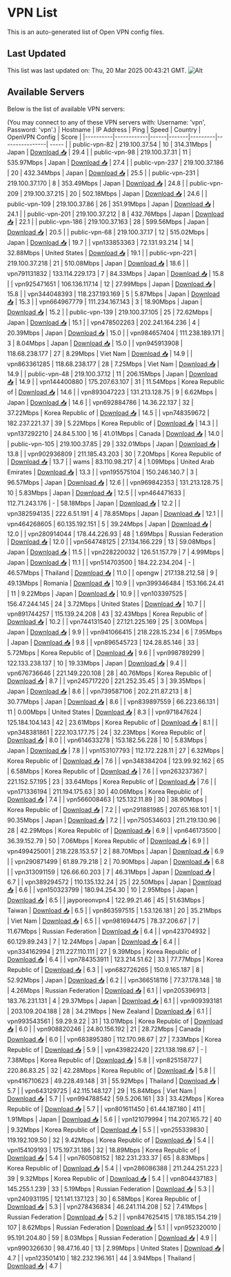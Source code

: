 # VPN List

This is an auto-generated list of Open VPN config files.

## Last Updated

This list was last updated on: Thu, 20 Mar 2025 00:43:21 GMT.
![Alt](https://repobeats.axiom.co/api/embed/186b98318ef1479477931607c1ad7d823f12451f.svg "Repobeats analytics image")

## Available Servers

Below is the list of available VPN servers:

(You may connect to any of these VPN servers with: Username: 'vpn', Password: 'vpn'.)
| Hostname | IP Address | Ping | Speed | Country | OpenVPN Config | Score |
|----------|------------|------|-------|---------|----------------| ----- |
| public-vpn-82 | 219.100.37.54 | 10 | 314.31Mbps | Japan | [Download 📥](./configs/server_0_JP.ovpn) | 29.4 |
| public-vpn-98 | 219.100.37.31 | 11 | 535.97Mbps | Japan | [Download 📥](./configs/server_1_JP.ovpn) | 27.4 |
| public-vpn-237 | 219.100.37.186 | 20 | 432.34Mbps | Japan | [Download 📥](./configs/server_2_JP.ovpn) | 25.5 |
| public-vpn-231 | 219.100.37.170 | 8 | 353.49Mbps | Japan | [Download 📥](./configs/server_3_JP.ovpn) | 24.8 |
| public-vpn-209 | 219.100.37.215 | 20 | 502.18Mbps | Japan | [Download 📥](./configs/server_4_JP.ovpn) | 24.6 |
| public-vpn-109 | 219.100.37.86 | 26 | 351.91Mbps | Japan | [Download 📥](./configs/server_5_JP.ovpn) | 24.1 |
| public-vpn-201 | 219.100.37.212 | 8 | 432.76Mbps | Japan | [Download 📥](./configs/server_6_JP.ovpn) | 22.1 |
| public-vpn-186 | 219.100.37.163 | 28 | 599.56Mbps | Japan | [Download 📥](./configs/server_7_JP.ovpn) | 20.5 |
| public-vpn-68 | 219.100.37.17 | 12 | 515.02Mbps | Japan | [Download 📥](./configs/server_8_JP.ovpn) | 19.7 |
| vpn133853363 | 72.131.93.214 | 14 | 32.88Mbps | United States | [Download 📥](./configs/server_9_US.ovpn) | 19.1 |
| public-vpn-221 | 219.100.37.218 | 21 | 510.08Mbps | Japan | [Download 📥](./configs/server_10_JP.ovpn) | 18.6 |
| vpn791131832 | 133.114.229.173 | 7 | 84.33Mbps | Japan | [Download 📥](./configs/server_11_JP.ovpn) | 15.8 |
| vpn925471651 | 106.136.117.14 | 12 | 27.99Mbps | Japan | [Download 📥](./configs/server_12_JP.ovpn) | 15.8 |
| vpn344048393 | 118.237.193.169 | 5 | 5.87Mbps | Japan | [Download 📥](./configs/server_13_JP.ovpn) | 15.3 |
| vpn664967779 | 111.234.167.143 | 3 | 18.90Mbps | Japan | [Download 📥](./configs/server_14_JP.ovpn) | 15.2 |
| public-vpn-139 | 219.100.37.105 | 25 | 72.62Mbps | Japan | [Download 📥](./configs/server_15_JP.ovpn) | 15.1 |
| vpn478502263 | 202.241.164.236 | 4 | 20.39Mbps | Japan | [Download 📥](./configs/server_16_JP.ovpn) | 15.0 |
| vpn984657404 | 111.238.189.171 | 3 | 8.04Mbps | Japan | [Download 📥](./configs/server_17_JP.ovpn) | 15.0 |
| vpn945913908 | 118.68.238.177 | 27 | 8.29Mbps | Viet Nam | [Download 📥](./configs/server_18_VN.ovpn) | 14.9 |
| vpn863361285 | 118.68.238.177 | 28 | 7.25Mbps | Viet Nam | [Download 📥](./configs/server_19_VN.ovpn) | 14.9 |
| public-vpn-48 | 219.100.37.12 | 11 | 206.15Mbps | Japan | [Download 📥](./configs/server_20_JP.ovpn) | 14.9 |
| vpn144400880 | 175.207.63.107 | 31 | 11.54Mbps | Korea Republic of | [Download 📥](./configs/server_21_KR.ovpn) | 14.6 |
| vpn893047223 | 131.213.128.75 | 9 | 6.62Mbps | Japan | [Download 📥](./configs/server_22_JP.ovpn) | 14.6 |
| vpn692884786 | 14.36.22.137 | 32 | 37.22Mbps | Korea Republic of | [Download 📥](./configs/server_23_KR.ovpn) | 14.5 |
| vpn748359672 | 182.237.221.37 | 39 | 5.22Mbps | Korea Republic of | [Download 📥](./configs/server_24_KR.ovpn) | 14.3 |
| vpn137292210 | 24.84.5.100 | 16 | 41.01Mbps | Canada | [Download 📥](./configs/server_25_CA.ovpn) | 14.0 |
| public-vpn-105 | 219.100.37.85 | 29 | 332.01Mbps | Japan | [Download 📥](./configs/server_26_JP.ovpn) | 13.8 |
| vpn902936809 | 211.185.43.203 | 30 | 7.20Mbps | Korea Republic of | [Download 📥](./configs/server_27_KR.ovpn) | 13.7 |
| wams | 83.110.98.217 | 4 | 1.09Mbps | United Arab Emirates | [Download 📥](./configs/server_28_AE.ovpn) | 13.3 |
| vpn195575104 | 150.246.140.7 | 3 | 96.57Mbps | Japan | [Download 📥](./configs/server_29_JP.ovpn) | 12.6 |
| vpn969842353 | 131.213.128.75 | 10 | 5.83Mbps | Japan | [Download 📥](./configs/server_30_JP.ovpn) | 12.5 |
| vpn464471633 | 112.71.243.176 | - | 58.18Mbps | Japan | [Download 📥](./configs/server_31_JP.ovpn) | 12.2 |
| vpn382594135 | 222.6.51.191 | 4 | 78.85Mbps | Japan | [Download 📥](./configs/server_32_JP.ovpn) | 12.1 |
| vpn464268605 | 60.135.192.151 | 5 | 39.24Mbps | Japan | [Download 📥](./configs/server_33_JP.ovpn) | 12.0 |
| vpn280914044 | 178.44.226.93 | 48 | 1.69Mbps | Russian Federation | [Download 📥](./configs/server_34_RU.ovpn) | 12.0 |
| vpn564748125 | 27.134.166.229 | 13 | 59.08Mbps | Japan | [Download 📥](./configs/server_35_JP.ovpn) | 11.5 |
| vpn228220032 | 126.51.157.79 | 7 | 4.99Mbps | Japan | [Download 📥](./configs/server_36_JP.ovpn) | 11.1 |
| vpn514703500 | 184.22.234.204 | - | 46.57Mbps | Thailand | [Download 📥](./configs/server_37_TH.ovpn) | 11.0 |
| opengw | 217.138.212.58 | 9 | 49.13Mbps | Romania | [Download 📥](./configs/server_38_RO.ovpn) | 10.9 |
| vpn399346484 | 153.166.24.41 | 11 | 9.22Mbps | Japan | [Download 📥](./configs/server_39_JP.ovpn) | 10.9 |
| vpn103397525 | 156.47.244.145 | 24 | 3.72Mbps | United States | [Download 📥](./configs/server_40_US.ovpn) | 10.7 |
| vpn891744257 | 115.139.24.208 | 43 | 32.43Mbps | Korea Republic of | [Download 📥](./configs/server_41_KR.ovpn) | 10.2 |
| vpn744131540 | 27.121.225.169 | 25 | 3.00Mbps | Japan | [Download 📥](./configs/server_42_JP.ovpn) | 9.9 |
| vpn941066415 | 218.228.15.234 | 6 | 7.95Mbps | Japan | [Download 📥](./configs/server_43_JP.ovpn) | 9.8 |
| vpn896545723 | 124.28.85.146 | 33 | 5.72Mbps | Korea Republic of | [Download 📥](./configs/server_44_KR.ovpn) | 9.6 |
| vpn998789299 | 122.133.238.137 | 10 | 19.33Mbps | Japan | [Download 📥](./configs/server_45_JP.ovpn) | 9.4 |
| vpn676736646 | 221.149.220.108 | 28 | 40.76Mbps | Korea Republic of | [Download 📥](./configs/server_46_KR.ovpn) | 8.7 |
| vpn245717220 | 221.252.35.45 | 3 | 39.35Mbps | Japan | [Download 📥](./configs/server_47_JP.ovpn) | 8.6 |
| vpn739587106 | 202.211.87.213 | 8 | 30.77Mbps | Japan | [Download 📥](./configs/server_48_JP.ovpn) | 8.6 |
| vpn839897559 | 66.223.66.131 | 11 | 0.00Mbps | United States | [Download 📥](./configs/server_49_US.ovpn) | 8.3 |
| vpn971847624 | 125.184.104.143 | 42 | 23.61Mbps | Korea Republic of | [Download 📥](./configs/server_50_KR.ovpn) | 8.1 |
| vpn348381861 | 222.103.177.75 | 24 | 32.23Mbps | Korea Republic of | [Download 📥](./configs/server_51_KR.ovpn) | 8.0 |
| vpn614633278 | 153.182.56.228 | 10 | 5.83Mbps | Japan | [Download 📥](./configs/server_52_JP.ovpn) | 7.8 |
| vpn153107793 | 112.172.228.11 | 27 | 6.32Mbps | Korea Republic of | [Download 📥](./configs/server_53_KR.ovpn) | 7.6 |
| vpn348384204 | 123.99.92.162 | 65 | 6.58Mbps | Korea Republic of | [Download 📥](./configs/server_54_KR.ovpn) | 7.6 |
| vpn263237367 | 221.152.57.195 | 23 | 33.64Mbps | Korea Republic of | [Download 📥](./configs/server_55_KR.ovpn) | 7.6 |
| vpn171336194 | 211.194.175.63 | 30 | 40.06Mbps | Korea Republic of | [Download 📥](./configs/server_56_KR.ovpn) | 7.4 |
| vpn566008463 | 125.132.11.89 | 30 | 38.90Mbps | Korea Republic of | [Download 📥](./configs/server_57_KR.ovpn) | 7.2 |
| vpn291881985 | 207.65.168.101 | 1 | 90.35Mbps | Japan | [Download 📥](./configs/server_58_JP.ovpn) | 7.2 |
| vpn750534603 | 211.219.130.96 | 28 | 42.29Mbps | Korea Republic of | [Download 📥](./configs/server_59_KR.ovpn) | 6.9 |
| vpn646173500 | 36.39.152.79 | 50 | 7.06Mbps | Korea Republic of | [Download 📥](./configs/server_60_KR.ovpn) | 6.9 |
| vpn499425001 | 218.228.153.57 | 2 | 88.70Mbps | Japan | [Download 📥](./configs/server_61_JP.ovpn) | 6.9 |
| vpn290871499 | 61.89.79.218 | 2 | 70.90Mbps | Japan | [Download 📥](./configs/server_62_JP.ovpn) | 6.8 |
| vpn313091159 | 126.66.60.203 | 7 | 46.31Mbps | Japan | [Download 📥](./configs/server_63_JP.ovpn) | 6.7 |
| vpn389294572 | 110.135.132.24 | 25 | 22.50Mbps | Japan | [Download 📥](./configs/server_64_JP.ovpn) | 6.6 |
| vpn150323799 | 180.94.254.30 | 10 | 2.95Mbps | Japan | [Download 📥](./configs/server_65_JP.ovpn) | 6.5 |
| jayporeonvpn4 | 122.99.21.46 | 45 | 51.63Mbps | Taiwan | [Download 📥](./configs/server_66_TW.ovpn) | 6.5 |
| vpn863597515 | 1.53.126.181 | 20 | 35.21Mbps | Viet Nam | [Download 📥](./configs/server_67_VN.ovpn) | 6.5 |
| vpn981694475 | 78.37.206.67 | 7 | 11.67Mbps | Russian Federation | [Download 📥](./configs/server_68_RU.ovpn) | 6.4 |
| vpn423704932 | 60.129.89.243 | 7 | 12.24Mbps | Japan | [Download 📥](./configs/server_69_JP.ovpn) | 6.4 |
| vpn334162994 | 211.227.110.111 | 27 | 9.39Mbps | Korea Republic of | [Download 📥](./configs/server_70_KR.ovpn) | 6.4 |
| vpn784353911 | 123.214.51.62 | 33 | 77.77Mbps | Korea Republic of | [Download 📥](./configs/server_71_KR.ovpn) | 6.3 |
| vpn682726265 | 150.9.165.187 | 8 | 52.92Mbps | Japan | [Download 📥](./configs/server_72_JP.ovpn) | 6.2 |
| vpn366518116 | 77.37.178.148 | 18 | 4.26Mbps | Russian Federation | [Download 📥](./configs/server_73_RU.ovpn) | 6.1 |
| vpn205396913 | 183.76.231.131 | 4 | 29.37Mbps | Japan | [Download 📥](./configs/server_74_JP.ovpn) | 6.1 |
| vpn909393181 | 203.109.204.188 | 28 | 34.21Mbps | New Zealand | [Download 📥](./configs/server_75_NZ.ovpn) | 6.1 |
| vpn993543561 | 59.29.9.22 | 31 | 13.01Mbps | Korea Republic of | [Download 📥](./configs/server_76_KR.ovpn) | 6.0 |
| vpn908820246 | 24.80.156.192 | 21 | 28.72Mbps | Canada | [Download 📥](./configs/server_77_CA.ovpn) | 6.0 |
| vpn683895380 | 112.170.98.67 | 27 | 7.33Mbps | Korea Republic of | [Download 📥](./configs/server_78_KR.ovpn) | 5.9 |
| vpn439822420 | 221.138.198.67 | - | 7.38Mbps | Korea Republic of | [Download 📥](./configs/server_79_KR.ovpn) | 5.8 |
| vpn825158727 | 220.86.83.25 | 32 | 42.28Mbps | Korea Republic of | [Download 📥](./configs/server_80_KR.ovpn) | 5.8 |
| vpn416710623 | 49.228.49.148 | 31 | 55.92Mbps | Thailand | [Download 📥](./configs/server_81_TH.ovpn) | 5.7 |
| vpn643129725 | 42.115.148.127 | 29 | 15.84Mbps | Viet Nam | [Download 📥](./configs/server_82_VN.ovpn) | 5.7 |
| vpn994788542 | 59.5.206.161 | 33 | 33.42Mbps | Korea Republic of | [Download 📥](./configs/server_83_KR.ovpn) | 5.7 |
| vpn801611450 | 61.44.187.180 | 411 | 1.91Mbps | Japan | [Download 📥](./configs/server_84_JP.ovpn) | 5.6 |
| vpn121079994 | 114.207.165.72 | 40 | 9.32Mbps | Korea Republic of | [Download 📥](./configs/server_85_KR.ovpn) | 5.5 |
| vpn255339830 | 119.192.109.50 | 32 | 9.42Mbps | Korea Republic of | [Download 📥](./configs/server_86_KR.ovpn) | 5.4 |
| vpn154109193 | 175.197.31.186 | 32 | 18.89Mbps | Korea Republic of | [Download 📥](./configs/server_87_KR.ovpn) | 5.4 |
| vpn760508152 | 182.231.233.37 | 65 | 8.83Mbps | Korea Republic of | [Download 📥](./configs/server_88_KR.ovpn) | 5.4 |
| vpn286086388 | 211.244.251.223 | 39 | 9.32Mbps | Korea Republic of | [Download 📥](./configs/server_89_KR.ovpn) | 5.4 |
| vpn804437183 | 145.255.1.239 | 33 | 5.19Mbps | Russian Federation | [Download 📥](./configs/server_90_RU.ovpn) | 5.3 |
| vpn240931195 | 121.141.137.123 | 30 | 6.58Mbps | Korea Republic of | [Download 📥](./configs/server_91_KR.ovpn) | 5.3 |
| vpn278436834 | 46.241.114.208 | 52 | 7.41Mbps | Russian Federation | [Download 📥](./configs/server_92_RU.ovpn) | 5.2 |
| vpn847625415 | 178.185.154.219 | 107 | 8.62Mbps | Russian Federation | [Download 📥](./configs/server_93_RU.ovpn) | 5.1 |
| vpn952320010 | 95.191.204.80 | 59 | 8.03Mbps | Russian Federation | [Download 📥](./configs/server_94_RU.ovpn) | 4.9 |
| vpn990326630 | 98.47.16.40 | 13 | 2.99Mbps | United States | [Download 📥](./configs/server_95_US.ovpn) | 4.7 |
| vpn123501410 | 182.232.196.161 | 44 | 3.94Mbps | Thailand | [Download 📥](./configs/server_96_TH.ovpn) | 4.7 |
